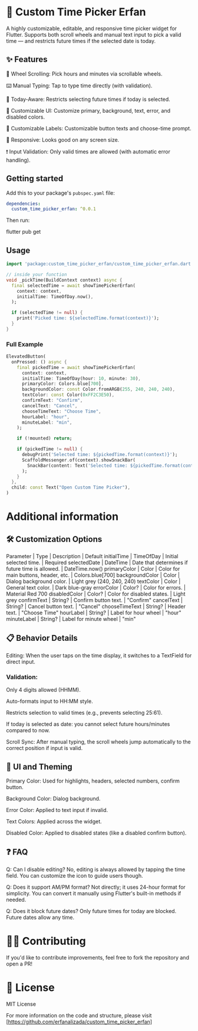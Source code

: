 # 📆 Custom Time Picker Erfan

A highly customizable, editable, and responsive time picker widget for Flutter.
Supports both scroll wheels and manual text input to pick a valid time — and restricts future times if the selected date is today.

## ✨ Features


📜 Wheel Scrolling: Pick hours and minutes via scrollable wheels.

⌨️ Manual Typing: Tap to type time directly (with validation).

📅 Today-Aware: Restricts selecting future times if today is selected.

🎨 Customizable UI: Customize primary, background, text, error, and disabled colors.

📝 Customizable Labels: Customizable button texts and choose-time prompt.

📱 Responsive: Looks good on any screen size.

❗ Input Validation: Only valid times are allowed (with automatic error handling).

## Getting started

Add this to your package's `pubspec.yaml` file:

```yaml
dependencies:
  custom_time_picker_erfan: ^0.0.1
```
Then run:

flutter pub get

## Usage

```dart
import 'package:custom_time_picker_erfan/custom_time_picker_erfan.dart';

// inside your function
void _pickTime(BuildContext context) async {
  final selectedTime = await showTimePickerErfan(
    context: context,
    initialTime: TimeOfDay.now(),
  );

  if (selectedTime != null) {
    print('Picked time: ${selectedTime.format(context)}');
  }
}

```
### Full Example

```dart
ElevatedButton(
  onPressed: () async {
    final pickedTime = await showTimePickerErfan(
      context: context,
      initialTime: TimeOfDay(hour: 10, minute: 30),
      primaryColor: Colors.blue[700],
      backgroundColor: const Color.fromARGB(255, 240, 240, 240),
      textColor: const Color(0xFF2C3E50),
      confirmText: "Confirm",
      cancelText: "Cancel",
      chooseTimeText: "Choose Time",
      hourLabel: "hour",
      minuteLabel: "min",
    );

    if (!mounted) return;

    if (pickedTime != null) {
      debugPrint('Selected time: ${pickedTime.format(context)}');
      ScaffoldMessenger.of(context).showSnackBar(
        SnackBar(content: Text('Selected time: ${pickedTime.format(context)}')),
      );
    }
  },
  child: const Text("Open Custom Time Picker"),
)
```

# Additional information

## 🛠 Customization Options

Parameter | Type | Description | Default
initialTime | TimeOfDay | Initial selected time. | Required
selectedDate | DateTime | Date that determines if future time is allowed. | DateTime.now()
primaryColor | Color | Color for main buttons, header, etc. | Colors.blue[700]
backgroundColor | Color | Dialog background color. | Light grey (240, 240, 240)
textColor | Color | General text color. | Dark blue-gray
errorColor | Color? | Color for errors. | Material Red 700
disabledColor | Color? | Color for disabled states. | Light grey
confirmText | String? | Confirm button text. | "Confirm"
cancelText | String? | Cancel button text. | "Cancel"
chooseTimeText | String? | Header text. | "Choose Time"
hourLabel | String? | Label for hour wheel | "hour"
minuteLabel | String? | Label for minute wheel | "min"


## 📋 Behavior Details

Editing: When the user taps on the time display, it switches to a TextField for direct input.

### Validation:

Only 4 digits allowed (HHMM).

Auto-formats input to HH:MM style.

Restricts selection to valid times (e.g., prevents selecting 25:61).

If today is selected as date: you cannot select future hours/minutes compared to now.

Scroll Sync: After manual typing, the scroll wheels jump automatically to the correct position if input is valid.


## 🎨 UI and Theming

Primary Color: Used for highlights, headers, selected numbers, confirm button.

Background Color: Dialog background.

Error Color: Applied to text input if invalid.

Text Colors: Applied across the widget.

Disabled Color: Applied to disabled states (like a disabled confirm button).


## ❓ FAQ
Q: Can I disable editing?
No, editing is always allowed by tapping the time field. You can customize the icon to guide users though.

Q: Does it support AM/PM format?
Not directly; it uses 24-hour format for simplicity. You can convert it manually using Flutter's built-in methods if needed.

Q: Does it block future dates?
Only future times for today are blocked. Future dates allow any time.

# 👨‍💻 Contributing

If you'd like to contribute improvements, feel free to fork the repository and open a PR!

# 📃 License

MIT License


For more information on the code and structure, please visit [https://github.com/erfanalizada/custom_time_picker_erfan]





